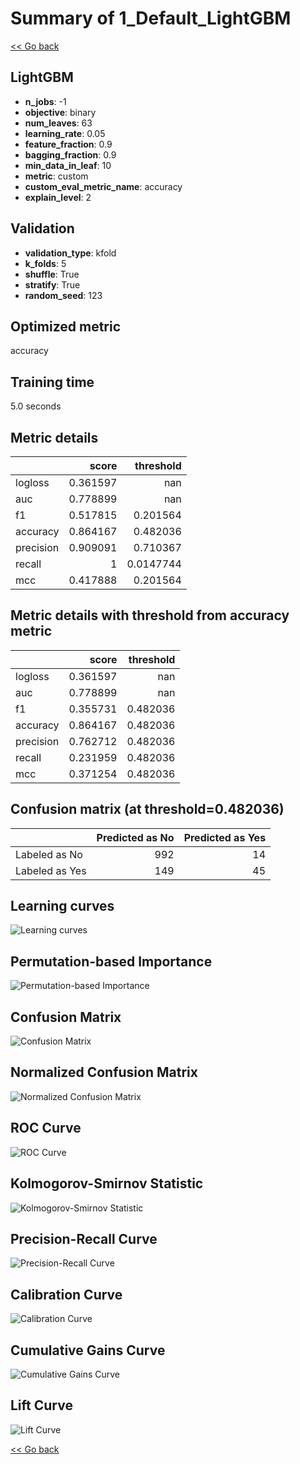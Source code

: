 # Summary of 1_Default_LightGBM

[<< Go back](../README.md)


## LightGBM
- **n_jobs**: -1
- **objective**: binary
- **num_leaves**: 63
- **learning_rate**: 0.05
- **feature_fraction**: 0.9
- **bagging_fraction**: 0.9
- **min_data_in_leaf**: 10
- **metric**: custom
- **custom_eval_metric_name**: accuracy
- **explain_level**: 2

## Validation
 - **validation_type**: kfold
 - **k_folds**: 5
 - **shuffle**: True
 - **stratify**: True
 - **random_seed**: 123

## Optimized metric
accuracy

## Training time

5.0 seconds

## Metric details
|           |    score |   threshold |
|:----------|---------:|------------:|
| logloss   | 0.361597 | nan         |
| auc       | 0.778899 | nan         |
| f1        | 0.517815 |   0.201564  |
| accuracy  | 0.864167 |   0.482036  |
| precision | 0.909091 |   0.710367  |
| recall    | 1        |   0.0147744 |
| mcc       | 0.417888 |   0.201564  |


## Metric details with threshold from accuracy metric
|           |    score |   threshold |
|:----------|---------:|------------:|
| logloss   | 0.361597 |  nan        |
| auc       | 0.778899 |  nan        |
| f1        | 0.355731 |    0.482036 |
| accuracy  | 0.864167 |    0.482036 |
| precision | 0.762712 |    0.482036 |
| recall    | 0.231959 |    0.482036 |
| mcc       | 0.371254 |    0.482036 |


## Confusion matrix (at threshold=0.482036)
|                |   Predicted as No |   Predicted as Yes |
|:---------------|------------------:|-------------------:|
| Labeled as No  |               992 |                 14 |
| Labeled as Yes |               149 |                 45 |

## Learning curves
![Learning curves](learning_curves.png)

## Permutation-based Importance
![Permutation-based Importance](permutation_importance.png)
## Confusion Matrix

![Confusion Matrix](confusion_matrix.png)


## Normalized Confusion Matrix

![Normalized Confusion Matrix](confusion_matrix_normalized.png)


## ROC Curve

![ROC Curve](roc_curve.png)


## Kolmogorov-Smirnov Statistic

![Kolmogorov-Smirnov Statistic](ks_statistic.png)


## Precision-Recall Curve

![Precision-Recall Curve](precision_recall_curve.png)


## Calibration Curve

![Calibration Curve](calibration_curve_curve.png)


## Cumulative Gains Curve

![Cumulative Gains Curve](cumulative_gains_curve.png)


## Lift Curve

![Lift Curve](lift_curve.png)



[<< Go back](../README.md)

